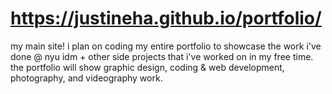 # https://justineha.github.io/portfolio/
my main site! i plan on coding my entire portfolio to showcase the work i've done @ nyu idm + other side projects that i've worked on in my free time. the portfolio will show graphic design, coding & web development, photography, and videography work. 
